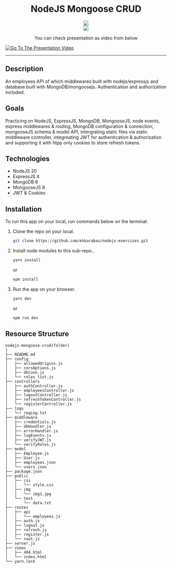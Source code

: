 <div align=center>
	<h1>NodeJS Mongoose CRUD</h1>
</div>

<div align="center">
	<a href="https://glorious-sweet-belt.glitch.me/">
		<img src="https://img.shields.io/badge/live-%23.svg?&style=for-the-badge&logo=www&logoColor=white%22&color=black">
	</a>
</div>

<div align="center">
	<a href="https://glitch.com/edit/#!/glorious-sweet-belt">
		<img src="https://img.shields.io/badge/remix-%23.svg?&style=for-the-badge&logo=www&logoColor=white%22&color=black">
	</a>
</div>

<div align="center">
      <p>You can check presentation as video from below</p>
</div>

[![Go To The Presentation Video](https://i.hizliresim.com/9lmf16h.png)](https://youtu.be/ah6PFv9lqDg)

<hr>

## Description

An employees API of which middlewares built with nodejs/expressjs and database built with MongoDB/mongoosejs. Authentication and authorization included.

## Goals

Practicing on NodeJS, ExpressJS, MongoDB, MongooseJS, node events, express middlewares & routing, MongoDB configuration & connection, mongooseJS schema & model API, intergrating static files via static middleware controller, integreating JWT for authentication & authorization and supporting it with htpp only cookies to store refresh tokens.

## Technologies

- NodeJS 20
- ExpressJS 4
- MongoDB 6
- MongooseJS 8
- JWT & Cookies

## Installation

To run this app on your local, run commands below on the terminal:

1. Clone the repo on your local.

   ```bash
   git clone https://github.com/ehkarabas/nodejs-exercises.git
   ```

2. Install node modules to this sub-repo..

   ```bash
   yarn install
   ```

   or

   ```bash
   npm install
   ```

3. Run the app on your browser.

   ```bash
   yarn dev
   ```

   or

   ```bash
   npm run dev
   ```

## Resource Structure

```
nodejs-mongoose-crud(folder)
|
├── README.md
├── config
│   ├── allowedOrigins.js
│   ├── corsOptions.js
│   ├── dbConn.js
│   └── roles_list.js
├── controllers
│   ├── authController.js
│   ├── employeesController.js
│   ├── logoutController.js
│   ├── refreshTokenController.js
│   └── registerController.js
├── logs
│   └── reqLog.txt
├── middleware
│   ├── credentials.js
│   ├── dbHandler.js
│   ├── errorHandler.js
│   ├── logEvents.js
│   ├── verifyJWT.js
│   └── verifyRoles.js
├── model
│   ├── Employee.js
│   ├── User.js
│   ├── employees.json
│   └── users.json
├── package.json
├── public
│   ├── css
│   │   └── style.css
│   ├── img
│   │   └── img1.jpg
│   └── text
│       └── data.txt
├── routes
│   ├── api
│   │   └── employees.js
│   ├── auth.js
│   ├── logout.js
│   ├── refresh.js
│   ├── register.js
│   └── root.js
├── server.js
├── views
│   ├── 404.html
│   └── index.html
└── yarn.lock
```
